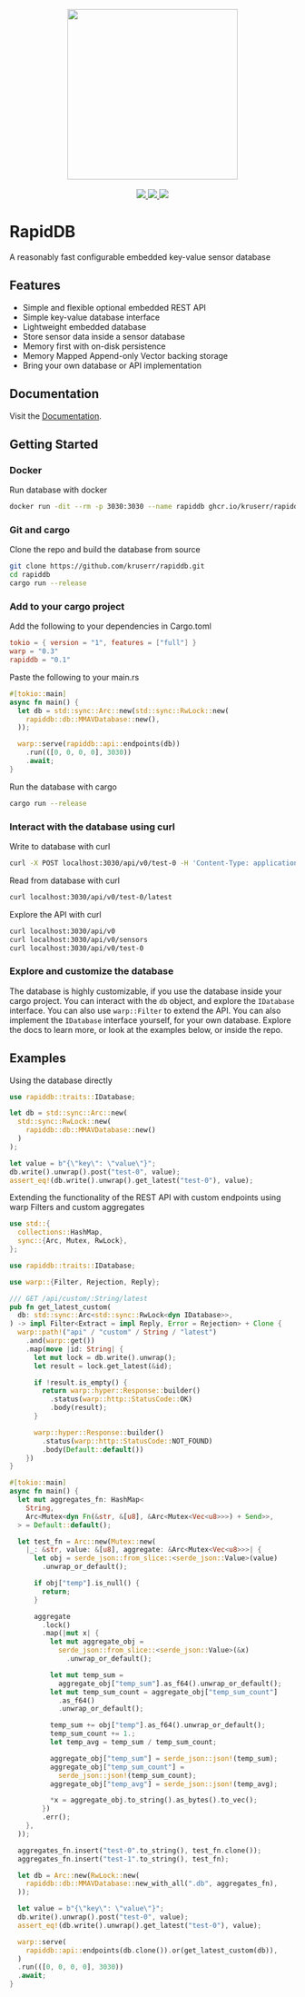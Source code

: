 <p align="center">
  <a href="https://github.com/kruserr/rapiddb">
    <img width="300" src="https://user-images.githubusercontent.com/46799551/207298227-51584f5b-ee75-45e0-88f2-24d98079bdeb.svg">
  </a>
  <br>
  <br>
  <a href="https://github.com/kruserr/rapiddb/releases">
    <img src="https://img.shields.io/github/v/release/kruserr/rapiddb?logo=GitHub&logoColor=white">
  </a>
  <a href="https://crates.io/crates/rapiddb" target="_blank">
    <img src="https://img.shields.io/crates/v/rapiddb?logo=Rust&logoColor=white"/> 
  </a>
  <!-- <a href="https://hub.docker.com/r/kruserr/rapiddb" target="_blank">
    <img src="https://img.shields.io/docker/v/kruserr/rapiddb?sort=semver&logo=docker&logoColor=white"/> 
  </a> -->
  <a href="https://codecov.io/gh/kruserr/rapiddb" target="_blank"> 
    <img src="https://img.shields.io/codecov/c/gh/kruserr/rapiddb?logo=Codecov&logoColor=white"/> 
  </a>
</p>

# RapidDB
A reasonably fast configurable embedded key-value sensor database

## Features
- Simple and flexible optional embedded REST API
- Simple key-value database interface
- Lightweight embedded database
- Store sensor data inside a sensor database
- Memory first with on-disk persistence
- Memory Mapped Append-only Vector backing storage
- Bring your own database or API implementation

## Documentation
Visit the [Documentation](https://docs.rs/rapiddb).

## Getting Started
### Docker
Run database with docker
```bash
docker run -dit --rm -p 3030:3030 --name rapiddb ghcr.io/kruserr/rapiddb/rapiddb
```

### Git and cargo
Clone the repo and build the database from source
```bash
git clone https://github.com/kruserr/rapiddb.git
cd rapiddb
cargo run --release
```

### Add to your cargo project
Add the following to your dependencies in Cargo.toml
```toml
tokio = { version = "1", features = ["full"] }
warp = "0.3"
rapiddb = "0.1"
```

Paste the following to your main.rs
```rust
#[tokio::main]
async fn main() {
  let db = std::sync::Arc::new(std::sync::RwLock::new(
    rapiddb::db::MMAVDatabase::new(),
  ));

  warp::serve(rapiddb::api::endpoints(db))
    .run(([0, 0, 0, 0], 3030))
    .await;
}
```

Run the database with cargo
```bash
cargo run --release
```

### Interact with the database using curl
Write to database with curl
```bash
curl -X POST localhost:3030/api/v0/test-0 -H 'Content-Type: application/json' -d '{"temp":4.00}'
```

Read from database with curl
```bash
curl localhost:3030/api/v0/test-0/latest
```

Explore the API with curl
```bash
curl localhost:3030/api/v0
curl localhost:3030/api/v0/sensors
curl localhost:3030/api/v0/test-0
```

### Explore and customize the database
The database is highly customizable, if you use the database inside your cargo project. You can interact with the `db` object, and explore the `IDatabase` interface. You can also use `warp::Filter` to extend the API. You can also implement the `IDatabase` interface yourself, for your own database.
Explore the docs to learn more, or look at the examples below, or inside the repo.

## Examples
Using the database directly
```rust
use rapiddb::traits::IDatabase;

let db = std::sync::Arc::new(
  std::sync::RwLock::new(
    rapiddb::db::MMAVDatabase::new()
  )
);

let value = b"{\"key\": \"value\"}";
db.write().unwrap().post("test-0", value);
assert_eq!(db.write().unwrap().get_latest("test-0"), value);
```

Extending the functionality of the REST API with custom endpoints using warp Filters and custom aggregates
```rust
use std::{
  collections::HashMap,
  sync::{Arc, Mutex, RwLock},
};

use rapiddb::traits::IDatabase;

use warp::{Filter, Rejection, Reply};

/// GET /api/custom/:String/latest
pub fn get_latest_custom(
  db: std::sync::Arc<std::sync::RwLock<dyn IDatabase>>,
) -> impl Filter<Extract = impl Reply, Error = Rejection> + Clone {
  warp::path!("api" / "custom" / String / "latest")
    .and(warp::get())
    .map(move |id: String| {
      let mut lock = db.write().unwrap();
      let result = lock.get_latest(&id);

      if !result.is_empty() {
        return warp::hyper::Response::builder()
          .status(warp::http::StatusCode::OK)
          .body(result);
      }

      warp::hyper::Response::builder()
        .status(warp::http::StatusCode::NOT_FOUND)
        .body(Default::default())
    })
}

#[tokio::main]
async fn main() {
  let mut aggregates_fn: HashMap<
    String,
    Arc<Mutex<dyn Fn(&str, &[u8], &Arc<Mutex<Vec<u8>>>) + Send>>,
  > = Default::default();

  let test_fn = Arc::new(Mutex::new(
    |_: &str, value: &[u8], aggregate: &Arc<Mutex<Vec<u8>>>| {
      let obj = serde_json::from_slice::<serde_json::Value>(value)
        .unwrap_or_default();

      if obj["temp"].is_null() {
        return;
      }

      aggregate
        .lock()
        .map(|mut x| {
          let mut aggregate_obj =
            serde_json::from_slice::<serde_json::Value>(&x)
              .unwrap_or_default();

          let mut temp_sum =
            aggregate_obj["temp_sum"].as_f64().unwrap_or_default();
          let mut temp_sum_count = aggregate_obj["temp_sum_count"]
            .as_f64()
            .unwrap_or_default();

          temp_sum += obj["temp"].as_f64().unwrap_or_default();
          temp_sum_count += 1.;
          let temp_avg = temp_sum / temp_sum_count;

          aggregate_obj["temp_sum"] = serde_json::json!(temp_sum);
          aggregate_obj["temp_sum_count"] =
            serde_json::json!(temp_sum_count);
          aggregate_obj["temp_avg"] = serde_json::json!(temp_avg);

          *x = aggregate_obj.to_string().as_bytes().to_vec();
        })
        .err();
    },
  ));

  aggregates_fn.insert("test-0".to_string(), test_fn.clone());
  aggregates_fn.insert("test-1".to_string(), test_fn);

  let db = Arc::new(RwLock::new(
    rapiddb::db::MMAVDatabase::new_with_all(".db", aggregates_fn),
  ));

  let value = b"{\"key\": \"value\"}";
  db.write().unwrap().post("test-0", value);
  assert_eq!(db.write().unwrap().get_latest("test-0"), value);

  warp::serve(
    rapiddb::api::endpoints(db.clone()).or(get_latest_custom(db)),
  )
  .run(([0, 0, 0, 0], 3030))
  .await;
}
```

